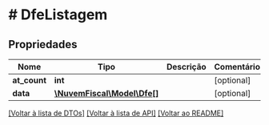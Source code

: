 # # DfeListagem

## Propriedades

Nome | Tipo | Descrição | Comentários
------------ | ------------- | ------------- | -------------
**at_count** | **int** |  | [optional]
**data** | [**\NuvemFiscal\Model\Dfe[]**](Dfe.md) |  | [optional]

[[Voltar à lista de DTOs]](../../README.md#models) [[Voltar à lista de API]](../../README.md#endpoints) [[Voltar ao README]](../../README.md)
